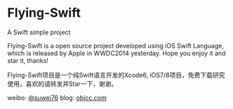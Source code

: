 Flying-Swift
============

A Swift simple project

Flying-Swift is a open source project developed using iOS Swift
Language, which is released by Apple in WWDC2014 yesterday. Hope you enjoy it and star it, thanks!

Flying-Swift项目是一个纯Swift语言开发的Xcode6, iOS7/8项目，免费下载研究使用，喜欢的请转发并Star一下，谢谢。

weibo: [@suwei76][1]
blog: [objcc.com][2]

[1]: http://weibo.com/objcc "suwei76"
[2]: http://objcc.com "OBJCC.COM"
